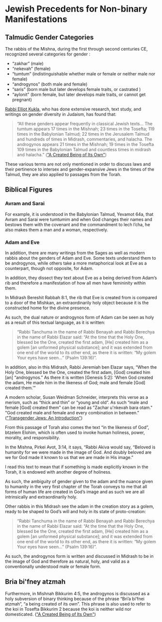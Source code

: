 # Jewish Precedents for Non-binary Manifestations

## Talmudic Gender Categories
The rabbis of the Mishna, during the first through second centuries CE, recognized several categories for gender :
- “zakhar” (male)
- “nekevah” (female)
- “tumtum” (indistinguishable whether male or female or neither male nor female)
- “androgynos” (both male and female)
- “saris” (born male but later develops female traits, or castrated )
- “aylonit” (born female, but later develops male traits, or cannot get pregnant)

[Rabbi Elliot Kukla](http://forward.com/news/180226/for-elliot-kukla-gender-transition-and-ordination/), who has done extensive research, text study, and writings on gender diversity in Judaism, has found that:
> “All these genders appear frequently in classical Jewish texts… The tumtum appears 17 times in the Mishnah; 23 times in the Tosefta; 119 times in the Babylonian Talmud; 22 times in the Jerusalem Talmud and hundreds of times in Midrash, commentaries, and halacha. The androgynos appears 21 times in the Mishnah; 19 times in the Tosefta 109 times in the Babylonian Talmud and countless times in midrash and halacha.” (["A Created Being of Its Own"](http://www.transtorah.org/PDFs/How_I_Met_the_Tumtum.pdf))

These various terms are not only mentioned in order to discuss laws and their pertinence to intersex and gender-expansive Jews in the times of the Talmud, they are also applied to passages from the Torah.

## Biblical Figures

### Avram and Sarai

For example, it is understood in the Babylonian Talmud, Yevamot 64a, that Avram and Sarai were tumtumim and when God changes their names and bestows them with the covenant and the commandment to lech l’cha, he also makes them a man and a woman, respectively.

### Adam and Eve

In addition, there are many writings from the Sages as well as modern rabbis about the genders of Adam and Eve. Some texts understand them to be androgynos, while others take a more metaphorical look at Eve as a counterpart, though not opposite, for Adam.

In addition, they dissect they text about Eve as a being derived from Adam’s rib and therefore a manifestation of how all men have femininity within them.

In Midrash Bereshit Rabbah 8:1, the rib that Eve is created from is compared to a door of the Mishkan, an extraordinarily holy object because it is the constructed home for the divine presence.

As such, the dual nature or androgynos form of Adam can be seen as holy as a result of this textual language, as it is written:
> “Rabbi Tanchuma in the name of Rabbi Benayah and Rabbi Berechya in the name of Rabbi Elazar said: “At the time that the Holy One, blessed be the One, created the first adam, [He] created him as a golem [an unformed physical substance]; and it was extended from one end of the world to its other end, as there it is written: “My golem Your eyes have seen…” (Psalm 139:16)”.

In addition, also in this Midrash, Rabbi Jeremiah ben Elazar says, “When the Holy One, blessed be the One, created the first adam, [God] created him [an] “androgynos.” As there it is written [Genesis 5:2]: ‘When God created the adam, He made him in the likeness of God; male and female [God] created them.’”

A modern scholar, Susan Weidman Schneider, interprets this verse as a merism, such as “thick and thin” or “young and old”. As such “male and female [God] created them” can be read as "Zachar u'nkevah bara otam." "God created male and female and every combination in between." (["Transgender Jews: An Introduction"](https://www.lilith.org/articles/transgender-jews/))


From this passage of Torah also comes the text “in the likeness of God”, btzelem Elohim, which is often used to invoke human holiness, power, morality, and responsibility.

In the Mishna, Pirkei Avot, 3:14, it says, “Rabbi Akiva would say, “Beloved is humanity for we were made in the image of God. And doubly beloved are we for God made it known to us that we are made in His image.”

I read this text to mean that if something is made explicitly known in the Torah, it is endowed with another degree of holiness.

As such, the ambiguity of gender given to the adam and the nuance given to humanity in the very first chapter of the Torah conveys to me that all forms of human life are created in God’s image and as such we are all intrinsically and extraordinarily holy.

Other rabbis in this Midrash see the adam in the creation story as a golem, ready to be shaped to God’s will and holy in its state of proto-creation:
> “Rabbi Tanchuma in the name of Rabbi Benayah and Rabbi Berechya in the name of Rabbi Elazar said: “At the time that the Holy One, blessed be the One, created the first adam, [He] created him as a golem [an unformed physical substance]; and it was extended from one end of the world to its other end, as there it is written: “My golem Your eyes have seen…” (Psalm 139:16)”.

As such, the androgynos form is written and discussed in Midrash to be in the image of God and therefore as natural, holy, and valid as a conventionally understood male or female form.

## Bria bi'fney atzmah

Furthermore, in Mishnah Bikkurim 4:5, the androgynos is discussed as a holy subversion of binary thinking because of the phrase “Bri’a bi’fnei atzmah”, “a being created of its own”.
This phrase is also used to refer to the koi in Tosefta Bikkurim 2 because the koi is neither wild nor domesticated. (["A Created Being of Its Own"](http://www.transtorah.org/PDFs/How_I_Met_the_Tumtum.pdf))
